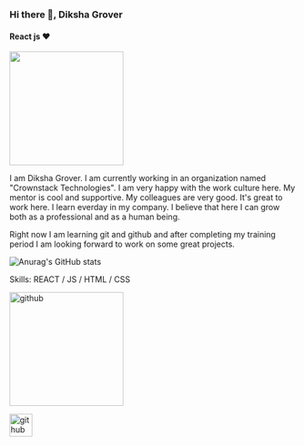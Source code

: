 ### Hi there 👋, Diksha Grover
#### React js ❤

<img src ='https://github.com/diksha-grover/myintro/blob/main/reactjs.gif' height='200'>

I am Diksha Grover. I am currently working in an organization named "Crownstack Technologies".  I am very happy with the work culture here. My mentor is cool and supportive. My colleagues are very good. It's great to work here. I learn everday in my company. I believe that here I can grow both as a professional and as a human being.

Right now I am learning git and github and after completing my training period I am looking forward to work on some great projects.

![Anurag's GitHub stats](https://github-readme-stats.vercel.app/api?username=diksha-grover&theme=dark&show_icons=true)


Skills: REACT / JS / HTML / CSS

<img src='https://github.com/diksha-grover/myintro/blob/main/React-JS-1.jpg' alt='github' height='200'>


[<img src='https://cdn.jsdelivr.net/npm/simple-icons@3.0.1/icons/github.svg' alt='github' height='40'>](https://github.com/diksha-grover)  


